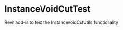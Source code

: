 InstanceVoidCutTest
===================

Revit add-in to test the InstanceVoidCutUtils functionality
